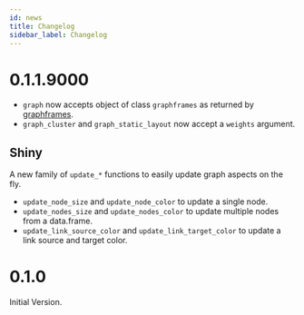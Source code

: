 ```yaml
---
id: news
title: Changelog
sidebar_label: Changelog
---
```


# 0.1.1.9000

- `graph` now accepts object of class `graphframes` as returned by [graphframes](https://github.com/rstudio/graphframes).
- `graph_cluster` and `graph_static_layout` now accept a `weights` argument.

## Shiny

A new family of `update_*` functions to easily update graph aspects on the fly.

- `update_node_size` and `update_node_color` to update a single node.
- `update_nodes_size` and `update_nodes_color` to update multiple nodes from a data.frame.
- `update_link_source_color` and `update_link_target_color` to update a link source and target color.

# 0.1.0

Initial Version.

